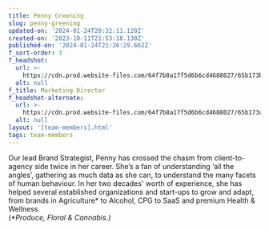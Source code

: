 ```yaml
---
title: Penny Greening
slug: penny-greening
updated-on: '2024-01-24T20:32:11.120Z'
created-on: '2023-10-11T21:53:18.130Z'
published-on: '2024-01-24T21:26:29.662Z'
f_sort-order: 3
f_headshot:
  url: >-
    https://cdn.prod.website-files.com/64f7b8a17f5d6b6cd4688027/65b173bea4576314ebf57b91_230525_LiaCrowe_Penny_008.jpeg
  alt: null
f_title: Marketing Director
f_headshot-alternate:
  url: >-
    https://cdn.prod.website-files.com/64f7b8a17f5d6b6cd4688027/65b173c639d51a86bc492c22_230525_LiaCrowe_Penny_014.jpeg
  alt: null
layout: '[team-members].html'
tags: team-members
---
```


Our lead Brand Strategist, Penny has crossed the chasm from client-to-agency side twice in her career. She’s a fan of understanding ‘all the angles’, gathering as much data as she can, to understand the many facets of human behaviour. In her two decades' worth of experience, she has helped several established organizations and start-ups to grow and adapt, from brands in Agriculture\* to Alcohol, CPG to SaaS and premium Health & Wellness.  
‍(_\*Produce, Floral & Cannabis.)_
